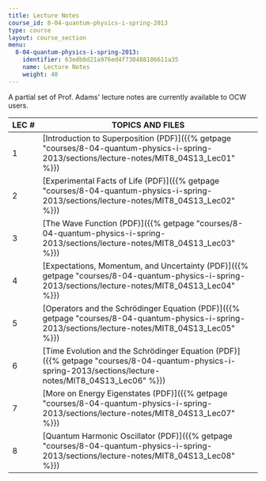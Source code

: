 ```yaml
---
title: Lecture Notes
course_id: 8-04-quantum-physics-i-spring-2013
type: course
layout: course_section
menu:
  8-04-quantum-physics-i-spring-2013:
    identifier: 63edb0d21a976ed4f730488186611a35
    name: Lecture Notes
    weight: 40
---
```

A partial set of Prof. Adams' lecture notes are currently available to OCW users.

| LEC # | TOPICS AND FILES |
| --- | --- |
| 1 | [Introduction to Superposition (PDF)]({{% getpage "courses/8-04-quantum-physics-i-spring-2013/sections/lecture-notes/MIT8_04S13_Lec01" %}}) |
| 2 | [Experimental Facts of Life (PDF)]({{% getpage "courses/8-04-quantum-physics-i-spring-2013/sections/lecture-notes/MIT8_04S13_Lec02" %}}) |
| 3 | [The Wave Function (PDF)]({{% getpage "courses/8-04-quantum-physics-i-spring-2013/sections/lecture-notes/MIT8_04S13_Lec03" %}}) |
| 4 | [Expectations, Momentum, and Uncertainty (PDF)]({{% getpage "courses/8-04-quantum-physics-i-spring-2013/sections/lecture-notes/MIT8_04S13_Lec04" %}}) |
| 5 | [Operators and the Schrödinger Equation (PDF)]({{% getpage "courses/8-04-quantum-physics-i-spring-2013/sections/lecture-notes/MIT8_04S13_Lec05" %}}) |
| 6 | [Time Evolution and the Schrödinger Equation (PDF)]({{% getpage "courses/8-04-quantum-physics-i-spring-2013/sections/lecture-notes/MIT8_04S13_Lec06" %}}) |
| 7 | [More on Energy Eigenstates (PDF)]({{% getpage "courses/8-04-quantum-physics-i-spring-2013/sections/lecture-notes/MIT8_04S13_Lec07" %}}) |
| 8 | [Quantum Harmonic Oscillator (PDF)]({{% getpage "courses/8-04-quantum-physics-i-spring-2013/sections/lecture-notes/MIT8_04S13_Lec08" %}})